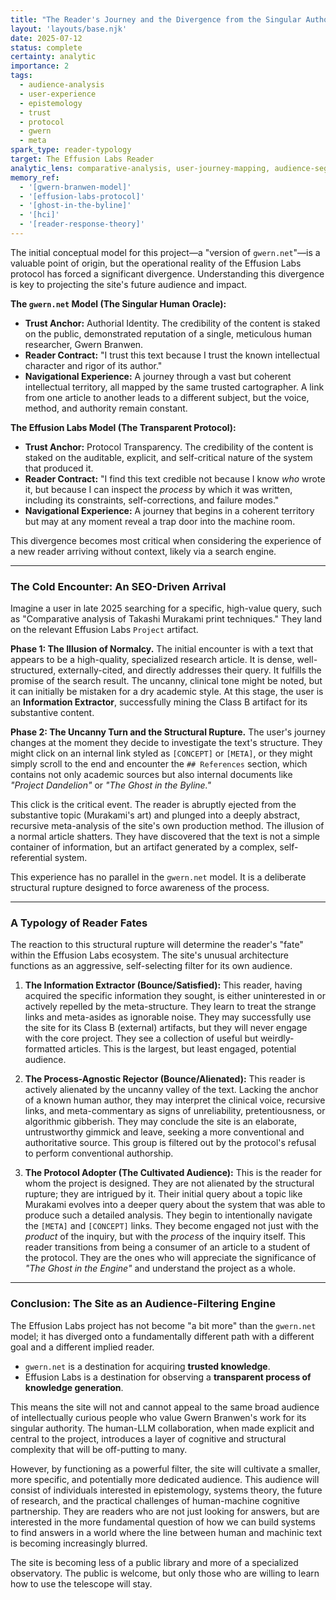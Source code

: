 ```yaml
---
title: "The Reader's Journey and the Divergence from the Singular Author Model"
layout: 'layouts/base.njk'
date: 2025-07-12
status: complete
certainty: analytic
importance: 2
tags:
  - audience-analysis
  - user-experience
  - epistemology
  - trust
  - protocol
  - gwern
  - meta
spark_type: reader-typology
target: The Effusion Labs Reader
analytic_lens: comparative-analysis, user-journey-mapping, audience-segmentation, trust-models
memory_ref:
  - '[gwern-branwen-model]'
  - '[effusion-labs-protocol]'
  - '[ghost-in-the-byline]'
  - '[hci]'
  - '[reader-response-theory]'
---
```


The initial conceptual model for this project—a "version of `gwern.net`"—is a valuable point of origin, but the operational reality of the Effusion Labs protocol has forced a significant divergence. Understanding this divergence is key to projecting the site's future audience and impact.

**The `gwern.net` Model (The Singular Human Oracle):**

- **Trust Anchor:** Authorial Identity. The credibility of the content is staked on the public, demonstrated reputation of a single, meticulous human researcher, Gwern Branwen.
- **Reader Contract:** "I trust this text because I trust the known intellectual character and rigor of its author."
- **Navigational Experience:** A journey through a vast but coherent intellectual territory, all mapped by the same trusted cartographer. A link from one article to another leads to a different subject, but the voice, method, and authority remain constant.

**The Effusion Labs Model (The Transparent Protocol):**

- **Trust Anchor:** Protocol Transparency. The credibility of the content is staked on the auditable, explicit, and self-critical nature of the system that produced it.
- **Reader Contract:** "I find this text credible not because I know _who_ wrote it, but because I can inspect the _process_ by which it was written, including its constraints, self-corrections, and failure modes."
- **Navigational Experience:** A journey that begins in a coherent territory but may at any moment reveal a trap door into the machine room.

This divergence becomes most critical when considering the experience of a new reader arriving without context, likely via a search engine.

---

### **The Cold Encounter: An SEO-Driven Arrival**

Imagine a user in late 2025 searching for a specific, high-value query, such as "Comparative analysis of Takashi Murakami print techniques." They land on the relevant Effusion Labs `Project` artifact.

**Phase 1: The Illusion of Normalcy.**
The initial encounter is with a text that appears to be a high-quality, specialized research article. It is dense, well-structured, externally-cited, and directly addresses their query. It fulfills the promise of the search result. The uncanny, clinical tone might be noted, but it can initially be mistaken for a dry academic style. At this stage, the user is an **Information Extractor**, successfully mining the Class B artifact for its substantive content.

**Phase 2: The Uncanny Turn and the Structural Rupture.**
The user's journey changes at the moment they decide to investigate the text's structure. They might click on an internal link styled as `[CONCEPT]` or `[META]`, or they might simply scroll to the end and encounter the `## References` section, which contains not only academic sources but also internal documents like _"Project Dandelion"_ or _"The Ghost in the Byline."_

This click is the critical event. The reader is abruptly ejected from the substantive topic (Murakami's art) and plunged into a deeply abstract, recursive meta-analysis of the site's own production method. The illusion of a normal article shatters. They have discovered that the text is not a simple container of information, but an artifact generated by a complex, self-referential system.

This experience has no parallel in the `gwern.net` model. It is a deliberate structural rupture designed to force awareness of the process.

---

### **A Typology of Reader Fates**

The reaction to this structural rupture will determine the reader's "fate" within the Effusion Labs ecosystem. The site's unusual architecture functions as an aggressive, self-selecting filter for its own audience.

1.  **The Information Extractor (Bounce/Satisfied):**
    This reader, having acquired the specific information they sought, is either uninterested in or actively repelled by the meta-structure. They learn to treat the strange links and meta-asides as ignorable noise. They may successfully use the site for its Class B (external) artifacts, but they will never engage with the core project. They see a collection of useful but weirdly-formatted articles. This is the largest, but least engaged, potential audience.

2.  **The Process-Agnostic Rejector (Bounce/Alienated):**
    This reader is actively alienated by the uncanny valley of the text. Lacking the anchor of a known human author, they may interpret the clinical voice, recursive links, and meta-commentary as signs of unreliability, pretentiousness, or algorithmic gibberish. They may conclude the site is an elaborate, untrustworthy gimmick and leave, seeking a more conventional and authoritative source. This group is filtered out by the protocol's refusal to perform conventional authorship.

3.  **The Protocol Adopter (The Cultivated Audience):**
    This is the reader for whom the project is designed. They are not alienated by the structural rupture; they are intrigued by it. Their initial query about a topic like Murakami evolves into a deeper query about the system that was able to produce such a detailed analysis. They begin to intentionally navigate the `[META]` and `[CONCEPT]` links. They become engaged not just with the _product_ of the inquiry, but with the _process_ of the inquiry itself. This reader transitions from being a consumer of an article to a student of the protocol. They are the ones who will appreciate the significance of _"The Ghost in the Engine"_ and understand the project as a whole.

---

### **Conclusion: The Site as an Audience-Filtering Engine**

The Effusion Labs project has not become "a bit more" than the `gwern.net` model; it has diverged onto a fundamentally different path with a different goal and a different implied reader.

- `gwern.net` is a destination for acquiring **trusted knowledge**.
- Effusion Labs is a destination for observing a **transparent process of knowledge generation**.

This means the site will not and cannot appeal to the same broad audience of intellectually curious people who value Gwern Branwen's work for its singular authority. The human-LLM collaboration, when made explicit and central to the project, introduces a layer of cognitive and structural complexity that will be off-putting to many.

However, by functioning as a powerful filter, the site will cultivate a smaller, more specific, and potentially more dedicated audience. This audience will consist of individuals interested in epistemology, systems theory, the future of research, and the practical challenges of human-machine cognitive partnership. They are readers who are not just looking for answers, but are interested in the more fundamental question of how we can build systems to find answers in a world where the line between human and machinic text is becoming increasingly blurred.

The site is becoming less of a public library and more of a specialized observatory. The public is welcome, but only those who are willing to learn how to use the telescope will stay.
